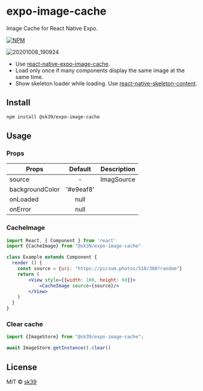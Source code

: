 # expo-image-cache

Image Cache for React Native Expo.

[![NPM](https://img.shields.io/npm/v/@sk39/expo-image-cache.svg)](https://www.npmjs.com/package/@sk39/expo-image-cache)


![20201008_190924](https://user-images.githubusercontent.com/28267362/95445312-da2d9a00-0999-11eb-8a3b-3c9346daceb6.gif)

* Use [react-native-expo-image-cache](https://github.com/wcandillon/react-native-expo-image-cache).
* Load only once if many components display the same image at the same time.
* Show skeleton loader while loading. Use [react-native-skeleton-content](https://github.com/alexZajac/react-native-skeleton-content).

## Install

```bash
npm install @sk39/expo-image-cache
```

## Usage

### Props

| Props        | Default     | Description  |
| ------------- |:-------------:| -----:|
| source      | - | ImagSource |
| backgroundColor     | '#e9eaf8'      |  |
| onLoaded     |  null    |  |
| onError     | null      |  |

### CacheImage
```jsx
import React, { Component } from 'react'
import {CacheImage} from "@sk39/expo-image-cache"

class Example extends Component {
  render () {
    const source = {uri: "https://picsum.photos/510/300?random"}
    return (
        <View style={{width: 100, height: 60}}>
            <CacheImage source={source}/>
        </View>
    )
  }
}
```

### Clear cache

```ts
import {ImageStore} from "@sk39/expo-image-cache";

await ImageStore.getInstance().clear()
```

## License

MIT © [sk39](https://github.com/sk39)
